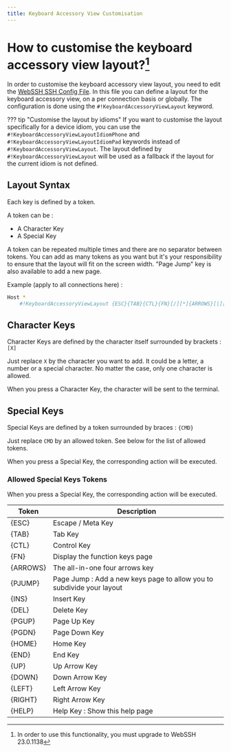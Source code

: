 ```yaml
---
title: Keyboard Accessory View Customisation
---
```


# How to customise the keyboard accessory view layout?[^1]

In order to customise the keyboard accessory view layout, you need to edit the [WebSSH SSH Config File](/documentation/help/SSH/ssh-config-file/). In this file you can define a layout for the keyboard accessory view, on a per connection basis or globally. The configuration is done using the `#!KeyboardAccessoryViewLayout` keyword.

??? tip "Customise the layout by idioms"
    If you want to customise the layout specifically for a device idiom, you can use the `#!KeyboardAccessoryViewLayoutIdiomPhone` and `#!KeyboardAccessoryViewLayoutIdiomPad` keywords instead of `#!KeyboardAccessoryViewLayout`. The layout defined by `#!KeyboardAccessoryViewLayout` will be used as a fallback if the layout for the current idiom is not defined.

## Layout Syntax
Each key is defined by a token. 

A token can be :

* A Character Key
* A Special Key

A token can be repeated multiple times and there are no separator between tokens. You can add as many tokens as you want but it's your responsibility to ensure that the layout will fit on the screen width. "Page Jump" key is also available to add a new page.

Example (apply to all connections here) :

```bash
Host *
    #!KeyboardAccessoryViewLayout {ESC}{TAB}{CTL}{FN}[/][*]{ARROWS}[|][:][-][!]{PJUMP}{INS}{PGUP}{PGDN}{HOME}{END}[$][.]
```

## Character Keys
Character Keys are defined by the character itself surrounded by brackets : `[X]`

Just replace `X` by the character you want to add. It could be a letter, a number or a special character. No matter the case, only one character is allowed.

When you press a Character Key, the character will be sent to the terminal.

## Special Keys
Special Keys are defined by a token surrounded by braces : `{CMD}`

Just replace `CMD` by an allowed token. See below for the list of allowed tokens.

When you press a Special Key, the corresponding action will be executed.

### Allowed Special Keys Tokens

When you press a Special Key, the corresponding action will be executed.

| Token | Description |
| --- | --- |
| {ESC} | Escape / Meta Key |
| {TAB} | Tab Key |
| {CTL} | Control Key |
| {FN} | Display the function keys page |
| {ARROWS} | The all-in-one four arrows key |
| {PJUMP} | Page Jump : Add a new keys page to allow you to subdivide your layout |
| {INS} | Insert Key |
| {DEL} | Delete Key |
| {PGUP} | Page Up Key |
| {PGDN} | Page Down Key |
| {HOME} | Home Key |
| {END} | End Key |
| {UP} | Up Arrow Key |
| {DOWN} | Down Arrow Key |
| {LEFT} | Left Arrow Key |
| {RIGHT} | Right Arrow Key |
| {HELP} | Help Key : Show this help page |

[^1]: In order to use this functionality, you must upgrade to WebSSH 23.0.1138